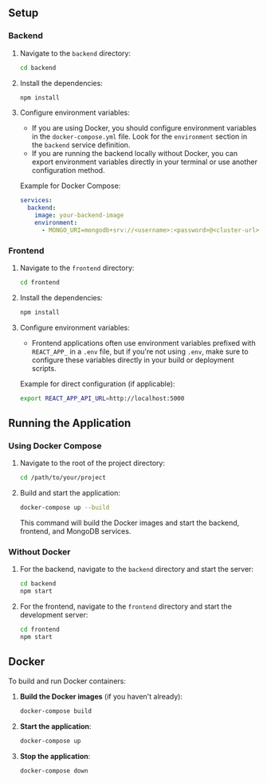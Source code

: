 ## Setup

### Backend

1. Navigate to the `backend` directory:

   ```bash
   cd backend
   ```

2. Install the dependencies:

   ```bash
   npm install
   ```

3. Configure environment variables:

   - If you are using Docker, you should configure environment variables in the `docker-compose.yml` file. Look for the `environment` section in the `backend` service definition.
   - If you are running the backend locally without Docker, you can export environment variables directly in your terminal or use another configuration method.

   Example for Docker Compose:

   ```yaml
   services:
     backend:
       image: your-backend-image
       environment:
         - MONGO_URI=mongodb+srv://<username>:<password>@<cluster-url>/<database>?retryWrites=true&w=majority
   ```

### Frontend

1. Navigate to the `frontend` directory:

   ```bash
   cd frontend
   ```

2. Install the dependencies:

   ```bash
   npm install
   ```

3. Configure environment variables:

   - Frontend applications often use environment variables prefixed with `REACT_APP_` in a `.env` file, but if you're not using `.env`, make sure to configure these variables directly in your build or deployment scripts.

   Example for direct configuration (if applicable):

   ```bash
   export REACT_APP_API_URL=http://localhost:5000
   ```

## Running the Application

### Using Docker Compose

1. Navigate to the root of the project directory:

   ```bash
   cd /path/to/your/project
   ```

2. Build and start the application:

   ```bash
   docker-compose up --build
   ```

   This command will build the Docker images and start the backend, frontend, and MongoDB services.

### Without Docker

1. For the backend, navigate to the `backend` directory and start the server:

   ```bash
   cd backend
   npm start
   ```

2. For the frontend, navigate to the `frontend` directory and start the development server:
   ```bash
   cd frontend
   npm start
   ```

## Docker

To build and run Docker containers:

1. **Build the Docker images** (if you haven't already):

   ```bash
   docker-compose build
   ```

2. **Start the application**:

   ```bash
   docker-compose up
   ```

3. **Stop the application**:
   ```bash
   docker-compose down
   ```
